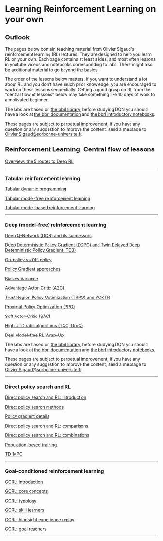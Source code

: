 # Learning Reinforcement Learning on your own

## Outlook

The pages below contain teaching material from Olivier Sigaud's reinforcement learning (RL) lectures. They are designed to help you learn RL on your own. Each page contains at least slides, and most often lessons in youtube videos and notebooks corresponding to labs. There might also be additional material to go beyond the basics.

The order of the lessons below matters, if you want to understand a lot about RL and you don't have much prior knowledge, you are encouraged to work on these lessons sequentially. Getting a good grasp on RL from the "central flow of lessons" below may take something like 10 days of work to a motivated beginner.

The labs are based on [the bbrl library](https://github.com/osigaud/bbrl), before studying DQN you should have a look at [the bbrl documentation](https://osigaud.github.io/docs/overview.md) and [the bbrl introductory notebooks](https://osigaud.github.io/docs/notebooks).

These pages are subject to perpetual improvement, if you have any question or any suggestion to improve the content, send a message to Olivier.Sigaud@sorbonne-universite.fr.

## Reinforcement Learning: Central flow of lessons

[Overview: the 5 routes to Deep RL](https://osigaud.github.io/docs/learning_RL/overview.md)

------------

### Tabular reinforcement learning

[Tabular dynamic programming](https://osigaud.github.io/docs/learning_RL/tabular_dp.md)

[Tabular model-free reinforcement learning](https://osigaud.github.io/docs/learning_RL/tabular_mfrl.md)

[Tabular model-based reinforcement learning](https://osigaud.github.io/docs/learning_RL/tabular_mbrl.md)

------------

### Deep (model-free) reinforcement learning


[Deep Q-Network (DQN) and its successors](https://osigaud.github.io/docs/learning_RL/DeepMFRL/dqn.md)

[Deep Deterministic Policy Gradient (DDPG) and Twin Delayed Deep Deterministic Policy Gradient (TD3)](https://osigaud.github.io/docs/learning_RL/DeepMFRL/ddpg.md)

[On-policy vs Off-policy](https://osigaud.github.io/docs/learning_RL/DeepMFRL/onp_ofp.md)

[Policy Gradient approaches](https://osigaud.github.io/docs/learning_RL/DeepMFRL/reinforce.md)

[Bias vs Variance](https://osigaud.github.io/docs/learning_RL/DeepMFRL/bias_variance.md)

[Advantage Actor-Critic (A2C)](https://osigaud.github.io/docs/learning_RL/DeepMFRL/a2c.md)

[Trust Region Policy Optimization (TRPO) and ACKTR](https://osigaud.github.io/docs/learning_RL/DeepMFRL/trpo.md)

[Proximal Policy Optimization (PPO)](https://osigaud.github.io/docs/learning_RL/DeepMFRL/ppo.md)

[Soft Actor-Critic (SAC)](https://osigaud.github.io/docs/learning_RL/DeepMFRL/sac.md)

[High UTD ratio algorithms (TQC, DroQ)](https://osigaud.github.io/docs/learning_RL/DeepMFRL/high_UTD.md)

[Deel Model-free RL Wrap-Up](https://osigaud.github.io/docs/learning_RL/DeepMFRL/wrap_up.md)

The labs are based on [the bbrl library](https://github.com/osigaud/bbrl), before studying DQN you should have a look at [the bbrl documentation](https://osigaud.github.io/docs/overview.md) and [the bbrl introductory notebooks](https://osigaud.github.io/docs/notebooks).

These pages are subject to perpetual improvement, if you have any question or any suggestion to improve the content, send a message to Olivier.Sigaud@sorbonne-universite.fr.


------------

### Direct policy search and RL

[Direct policy search and RL: introduction](https://osigaud.github.io/docs/learning_RL/EvoRL/intro.md)

[Direct policy search methods](https://osigaud.github.io/docs/learning_RL/EvoRL/dps_methods.md)

[Policy gradient details](https://osigaud.github.io/docs/learning_RL/EvoRL/pg_details.md)

[Direct policy search and RL: comparisons](https://osigaud.github.io/docs/learning_RL/EvoRL/comparisons.md)

[Direct policy search and RL: combinations](https://osigaud.github.io/docs/learning_RL/EvoRL/combinations.md)

[Population-based training](https://osigaud.github.io/docs/learning_RL/EvoRL/pbt.md)

[TD-MPC](https://osigaud.github.io/docs/learning_RL/EvoRL/td_mpc.md)

------------

### Goal-conditioned reinforcement learning

[GCRL: introduction](https://osigaud.github.io/docs/learning_RL/GCRL/intro.md)

[GCRL: core concepts](https://osigaud.github.io/docs/learning_RL/GCRL/core_concepts.md)

[GCRL: typology](https://osigaud.github.io/docs/learning_RL/GCRL/typology.md)

[GCRL: skill learners](https://osigaud.github.io/docs/learning_RL/GCRL/skill_learners.md)

[GCRL: hindsight experience replay](https://osigaud.github.io/docs/learning_RL/her.md)

[GCRL: goal reachers](https://osigaud.github.io/docs/learning_RL/GCRL/goal_reachers.md)

------------

<!---
## Beyond standard RL approaches

Imitation learning

Direct Policy Search (DPS) approaches

Combining DPS and RL
--->
